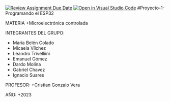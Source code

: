 [![Review Assignment Due Date](https://classroom.github.com/assets/deadline-readme-button-8d59dc4de5201274e310e4c54b9627a8934c3b88527886e3b421487c677d23eb.svg)](https://classroom.github.com/a/J_sTf_W8)
[![Open in Visual Studio Code](https://classroom.github.com/assets/open-in-vscode-c66648af7eb3fe8bc4f294546bfd86ef473780cde1dea487d3c4ff354943c9ae.svg)](https://classroom.github.com/online_ide?assignment_repo_id=10757190&assignment_repo_type=AssignmentRepo)
#Proyecto-1-Programando el ESP32

MATERIA
+Microelectrónica controlada

INTEGRANTES DEL GRUPO:
+ María Belén Colado
+ Micaela Vílchez
+ Leandro Trivelliini
+ Emanuel Gómez
+ Dardo Molína
+ Gabriel Chavez
+ Ignacio Suares
 
PROFESOR:
+Cristian Gonzalo Vera

AÑO:
+2023

